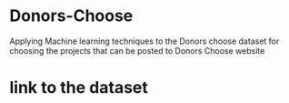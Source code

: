 # Donors-Choose
Applying Machine learning techniques to the Donors choose dataset for choosing the projects that can be posted to Donors Choose website

# link to the dataset
